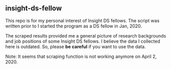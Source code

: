 ## insight-ds-fellow

This repo is for my personal interest of Insight DS fellows. The script was written prior to I started the program as a DS fellow in Jan, 2020.

The scraped results provided me a general picture of research backgrounds and job positions of some Insight DS fellows. I believe the data I collected here is outdated. So, please **be careful** if you want to use the data.

Note: It seems that scraping function is not working anymore on April 2, 2020.
